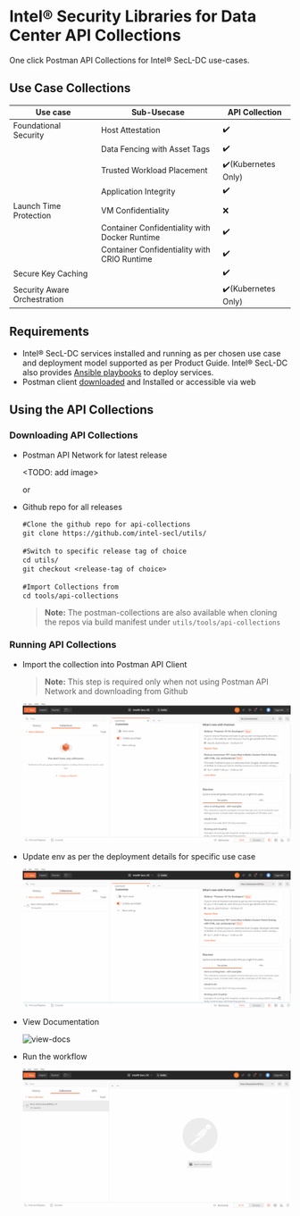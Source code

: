 # Intel® Security Libraries for Data Center API Collections	

One click Postman API Collections for Intel® SecL-DC use-cases.


## Use Case Collections

| Use case               | Sub-Usecase                           | API Collection      |
| ---------------------- | ------------------------------------- | --------------------|
| Foundational Security  | Host Attestation                      | ✔️                  |
|                        | Data Fencing  with Asset Tags         | ✔️                  |
|                        | Trusted Workload Placement            | ✔️(Kubernetes Only) |
|                        | Application Integrity                 | ✔️                  |
| Launch Time Protection | VM Confidentiality                    | ❌                  |
|  | Container Confidentiality with Docker Runtime | ✔️ |
|  | Container Confidentiality with CRIO Runtime | ✔️ |
| Secure Key Caching |  | ✔️ |
| Security Aware Orchestration |  | ✔️(Kubernetes Only) |


## Requirements

* Intel® SecL-DC services installed and running as per chosen use case and deployment model supported as per Product Guide. Intel® SecL-DC also provides [Ansible playbooks](https://github.com/intel-secl/ansible-role) to deploy services.
* Postman client [downloaded](https://www.postman.com/downloads/) and Installed or accessible via web



## Using the API Collections

### Downloading API Collections

* Postman API Network for latest release

  <TODO: add image>

  or 

* Github repo for all releases

  ```shell
  #Clone the github repo for api-collections
  git clone https://github.com/intel-secl/utils/
  
  #Switch to specific release tag of choice
  cd utils/
  git checkout <release-tag of choice>
  
  #Import Collections from
  cd tools/api-collections
  ```
  > **Note:**  The postman-collections are also available when cloning the repos via build manifest under `utils/tools/api-collections`



### Running API Collections

* Import the collection into Postman API Client

  > **Note:** This step is required only when not using Postman API Network and downloading from Github

  ![importing-collection](./images/importing_collection.gif)

* Update env as per the deployment details for specific use case

  ![updating-env](./images/updating_env.gif)

* View Documentation

  ![view-docs](./images/view_documentation.gif)

* Run the workflow

  ![running-collection](./images/running_collection.gif)

